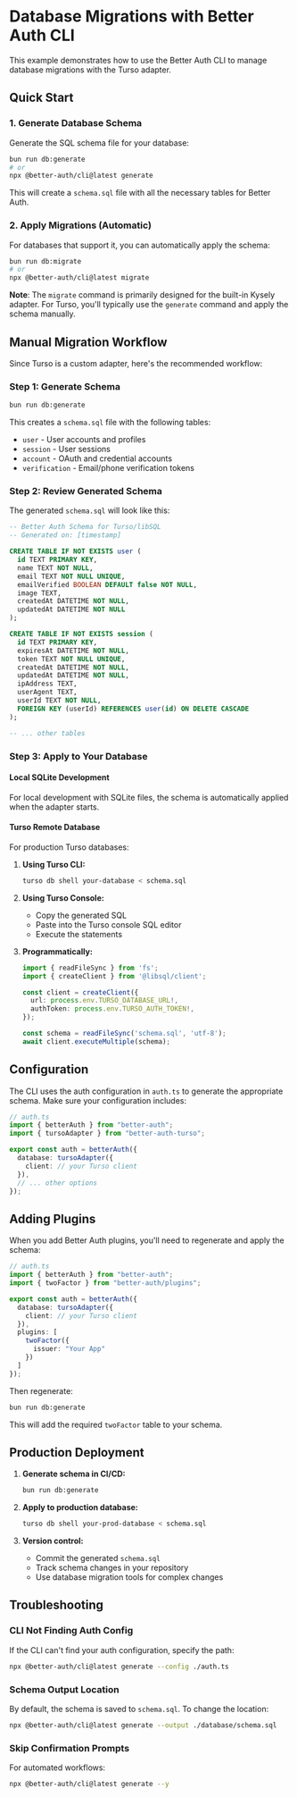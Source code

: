 # Database Migrations with Better Auth CLI

This example demonstrates how to use the Better Auth CLI to manage database migrations with the Turso adapter.

## Quick Start

### 1. Generate Database Schema

Generate the SQL schema file for your database:

```bash
bun run db:generate
# or
npx @better-auth/cli@latest generate
```

This will create a `schema.sql` file with all the necessary tables for Better Auth.

### 2. Apply Migrations (Automatic)

For databases that support it, you can automatically apply the schema:

```bash
bun run db:migrate
# or
npx @better-auth/cli@latest migrate
```

**Note**: The `migrate` command is primarily designed for the built-in Kysely adapter. For Turso, you'll typically use the `generate` command and apply the schema manually.

## Manual Migration Workflow

Since Turso is a custom adapter, here's the recommended workflow:

### Step 1: Generate Schema
```bash
bun run db:generate
```

This creates a `schema.sql` file with the following tables:
- `user` - User accounts and profiles
- `session` - User sessions
- `account` - OAuth and credential accounts
- `verification` - Email/phone verification tokens

### Step 2: Review Generated Schema

The generated `schema.sql` will look like this:

```sql
-- Better Auth Schema for Turso/libSQL
-- Generated on: [timestamp]

CREATE TABLE IF NOT EXISTS user (
  id TEXT PRIMARY KEY,
  name TEXT NOT NULL,
  email TEXT NOT NULL UNIQUE,
  emailVerified BOOLEAN DEFAULT false NOT NULL,
  image TEXT,
  createdAt DATETIME NOT NULL,
  updatedAt DATETIME NOT NULL
);

CREATE TABLE IF NOT EXISTS session (
  id TEXT PRIMARY KEY,
  expiresAt DATETIME NOT NULL,
  token TEXT NOT NULL UNIQUE,
  createdAt DATETIME NOT NULL,
  updatedAt DATETIME NOT NULL,
  ipAddress TEXT,
  userAgent TEXT,
  userId TEXT NOT NULL,
  FOREIGN KEY (userId) REFERENCES user(id) ON DELETE CASCADE
);

-- ... other tables
```

### Step 3: Apply to Your Database

#### Local SQLite Development
For local development with SQLite files, the schema is automatically applied when the adapter starts.

#### Turso Remote Database
For production Turso databases:

1. **Using Turso CLI:**
   ```bash
   turso db shell your-database < schema.sql
   ```

2. **Using Turso Console:**
   - Copy the generated SQL
   - Paste into the Turso console SQL editor
   - Execute the statements

3. **Programmatically:**
   ```typescript
   import { readFileSync } from 'fs';
   import { createClient } from '@libsql/client';

   const client = createClient({
     url: process.env.TURSO_DATABASE_URL!,
     authToken: process.env.TURSO_AUTH_TOKEN!,
   });

   const schema = readFileSync('schema.sql', 'utf-8');
   await client.executeMultiple(schema);
   ```

## Configuration

The CLI uses the auth configuration in `auth.ts` to generate the appropriate schema. Make sure your configuration includes:

```typescript
// auth.ts
import { betterAuth } from "better-auth";
import { tursoAdapter } from "better-auth-turso";

export const auth = betterAuth({
  database: tursoAdapter({
    client: // your Turso client
  }),
  // ... other options
});
```

## Adding Plugins

When you add Better Auth plugins, you'll need to regenerate and apply the schema:

```typescript
// auth.ts
import { betterAuth } from "better-auth";
import { twoFactor } from "better-auth/plugins";

export const auth = betterAuth({
  database: tursoAdapter({
    client: // your Turso client
  }),
  plugins: [
    twoFactor({
      issuer: "Your App"
    })
  ]
});
```

Then regenerate:
```bash
bun run db:generate
```

This will add the required `twoFactor` table to your schema.

## Production Deployment

1. **Generate schema in CI/CD:**
   ```bash
   bun run db:generate
   ```

2. **Apply to production database:**
   ```bash
   turso db shell your-prod-database < schema.sql
   ```

3. **Version control:**
   - Commit the generated `schema.sql` 
   - Track schema changes in your repository
   - Use database migration tools for complex changes

## Troubleshooting

### CLI Not Finding Auth Config

If the CLI can't find your auth configuration, specify the path:

```bash
npx @better-auth/cli@latest generate --config ./auth.ts
```

### Schema Output Location

By default, the schema is saved to `schema.sql`. To change the location:

```bash
npx @better-auth/cli@latest generate --output ./database/schema.sql
```

### Skip Confirmation Prompts

For automated workflows:

```bash
npx @better-auth/cli@latest generate --y
```